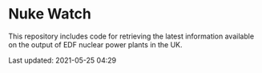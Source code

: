 # Nuke Watch

This repository includes code for retrieving the latest information available on the output of EDF nuclear power plants in the UK.

Last updated: 2021-05-25 04:29